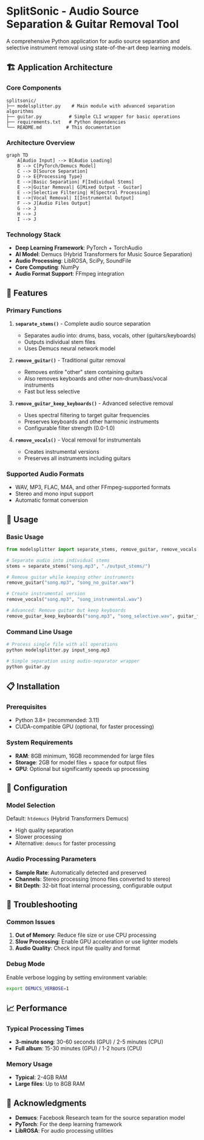 # SplitSonic - Audio Source Separation & Guitar Removal Tool

A comprehensive Python application for audio source separation and selective instrument removal using state-of-the-art deep learning models.

## 🏗️ Application Architecture

### Core Components

```
splitsonic/
├── modelsplitter.py    # Main module with advanced separation algorithms
├── guitar.py          # Simple CLI wrapper for basic operations
├── requirements.txt   # Python dependencies
└── README.md         # This documentation
```

### Architecture Overview

```mermaid
graph TD
    A[Audio Input] --> B[Audio Loading]
    B --> C[PyTorch/Demucs Model]
    C --> D[Source Separation]
    D --> E{Processing Type}
    E -->|Basic Separation| F[Individual Stems]
    E -->|Guitar Removal| G[Mixed Output - Guitar]
    E -->|Selective Filtering| H[Spectral Processing]
    E -->|Vocal Removal| I[Instrumental Output]
    F --> J[Audio Files Output]
    G --> J
    H --> J
    I --> J
```

### Technology Stack

- **Deep Learning Framework**: PyTorch + TorchAudio
- **AI Model**: Demucs (Hybrid Transformers for Music Source Separation)
- **Audio Processing**: LibROSA, SciPy, SoundFile
- **Core Computing**: NumPy
- **Audio Format Support**: FFmpeg integration

## 🎵 Features

### Primary Functions

1. **`separate_stems()`** - Complete audio source separation
   - Separates audio into: drums, bass, vocals, other (guitars/keyboards)
   - Outputs individual stem files
   - Uses Demucs neural network model

2. **`remove_guitar()`** - Traditional guitar removal
   - Removes entire "other" stem containing guitars
   - Also removes keyboards and other non-drum/bass/vocal instruments
   - Fast but less selective

3. **`remove_guitar_keep_keyboards()`** - Advanced selective removal
   - Uses spectral filtering to target guitar frequencies
   - Preserves keyboards and other harmonic instruments
   - Configurable filter strength (0.0-1.0)

4. **`remove_vocals()`** - Vocal removal for instrumentals
   - Creates instrumental versions
   - Preserves all instruments including guitars

### Supported Audio Formats
- WAV, MP3, FLAC, M4A, and other FFmpeg-supported formats
- Stereo and mono input support
- Automatic format conversion



## 🚀 Usage

### Basic Usage

```python
from modelsplitter import separate_stems, remove_guitar, remove_vocals

# Separate audio into individual stems
stems = separate_stems("song.mp3", "./output_stems/")

# Remove guitar while keeping other instruments  
remove_guitar("song.mp3", "song_no_guitar.wav")

# Create instrumental version
remove_vocals("song.mp3", "song_instrumental.wav")

# Advanced: Remove guitar but keep keyboards
remove_guitar_keep_keyboards("song.mp3", "song_selective.wav", guitar_filter_strength=0.9)
```

### Command Line Usage

```bash
# Process single file with all operations
python modelsplitter.py input_song.mp3

# Simple separation using audio-separator wrapper
python guitar.py
```

## 📋 Installation

### Prerequisites
- Python 3.8+ (recommended: 3.11)
- CUDA-compatible GPU (optional, for faster processing)

### System Requirements
- **RAM**: 8GB minimum, 16GB recommended for large files
- **Storage**: 2GB for model files + space for output files
- **GPU**: Optional but significantly speeds up processing

## 🔧 Configuration

### Model Selection
Default: `htdemucs` (Hybrid Transformers Demucs)
- High quality separation
- Slower processing
- Alternative: `demucs` for faster processing

### Audio Processing Parameters
- **Sample Rate**: Automatically detected and preserved
- **Channels**: Stereo processing (mono files converted to stereo)
- **Bit Depth**: 32-bit float internal processing, configurable output

## 🐛 Troubleshooting

### Common Issues
1. **Out of Memory**: Reduce file size or use CPU processing
2. **Slow Processing**: Enable GPU acceleration or use lighter models
3. **Audio Quality**: Check input file quality and format

### Debug Mode
Enable verbose logging by setting environment variable:
```bash
export DEMUCS_VERBOSE=1
```

## 📈 Performance

### Typical Processing Times
- **3-minute song**: 30-60 seconds (GPU) / 2-5 minutes (CPU)
- **Full album**: 15-30 minutes (GPU) / 1-2 hours (CPU)

### Memory Usage
- **Typical**: 2-4GB RAM
- **Large files**: Up to 8GB RAM



## 🙏 Acknowledgments

- **Demucs**: Facebook Research team for the source separation model
- **PyTorch**: For the deep learning framework
- **LibROSA**: For audio processing utilities
